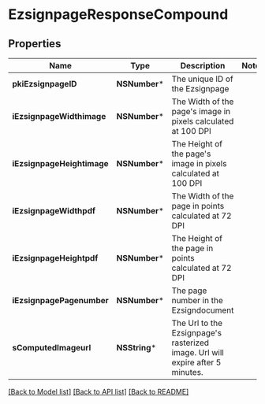 # EzsignpageResponseCompound

## Properties
Name | Type | Description | Notes
------------ | ------------- | ------------- | -------------
**pkiEzsignpageID** | **NSNumber*** | The unique ID of the Ezsignpage | 
**iEzsignpageWidthimage** | **NSNumber*** | The Width of the page&#39;s image in pixels calculated at 100 DPI | 
**iEzsignpageHeightimage** | **NSNumber*** | The Height of the page&#39;s image in pixels calculated at 100 DPI | 
**iEzsignpageWidthpdf** | **NSNumber*** | The Width of the page in points calculated at 72 DPI | 
**iEzsignpageHeightpdf** | **NSNumber*** | The Height of the page in points calculated at 72 DPI | 
**iEzsignpagePagenumber** | **NSNumber*** | The page number in the Ezsigndocument | 
**sComputedImageurl** | **NSString*** | The Url to the Ezsignpage&#39;s rasterized image.  Url will expire after 5 minutes. | 

[[Back to Model list]](../README.md#documentation-for-models) [[Back to API list]](../README.md#documentation-for-api-endpoints) [[Back to README]](../README.md)


